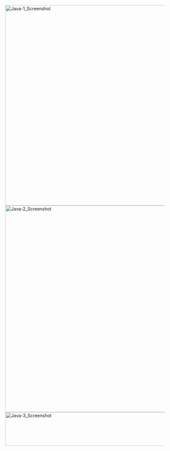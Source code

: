 <img width="1365" height="631" alt="Java-1_Screenshot" src="https://github.com/user-attachments/assets/bfd11967-4811-4d04-b2fc-c2aa14d43794" />

<img width="1365" height="651" alt="Java-2_Screenshot" src="https://github.com/user-attachments/assets/40b74b96-247c-4ef3-9b7a-78f4b90f4213" />


<img width="1201" height="106" alt="Java-3_Screenshot" src="https://github.com/user-attachments/assets/2ddd0df8-ea74-4fa1-82b0-6903174980ed" />
